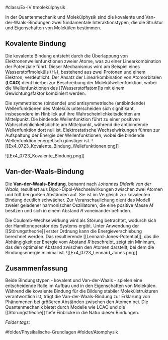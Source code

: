 #class/Ex-IV #molekülphysik 

In der Quantenmechanik und Molekülphysik sind die kovalente und Van-der-Waals-Bindungen zwei fundamentale Interaktionstypen, die die Struktur und Eigenschaften von Molekülen bestimmen.

## Kovalente Bindung

Die kovalente Bindung entsteht durch die Überlappung von Elektronenwellenfunktionen zweier Atome, was zu einer Linearkombination der Potenziale führt. Dieser Mechanismus wird am Beispiel eines Wasserstoffmoleküls (H₂), bestehend aus zwei Protonen und einem Elektron, verdeutlicht. Der Ansatz der Linearkombination von Atomorbitalen (**LCAO**) dient hierbei zur Beschreibung der Molekülwellenfunktion, wobei die Wellenfunktionen des [[Wasserstoffatom]]s mit einem Gewichtungsfaktor kombiniert werden.

Die symmetrische (bindende) und antisymmetrische (antibindende) Wellenfunktionen des Moleküls unterscheiden sich signifikant, insbesondere im Hinblick auf ihre Wahrscheinlichkeitsdichten am Mittelpunkt. Die bindende Wellenfunktion führt zu einer positiven Wahrscheinlichkeitsdichte am Mittelpunkt, während die antibindende Wellenfunktion dort null ist. Elektrostatische Wechselwirkungen führen zur Aufspaltung der Energie der Wellenfunktionen, wobei die bindende Wellenfunktion energetisch günstiger ist.
![[Ex4_0723_Kovalente_Bindung_Wellefunktionen.png]]

![[Ex4_0723_Kovalente_Bindung.png]]
## Van-der-Waals-Bindung

Die **Van-der-Waals-Bindung**, benannt nach J*ohannes Diderik van der Waals*, resultiert aus Dipol-Dipol-Wechselwirkungen zwischen zwei Atomen und tritt bei großen Abständen auf. Sie ist im Vergleich zur kovalenten Bindung deutlich schwächer. Zur Veranschaulichung dient das Modell zweier geladener harmonischer Oszillatoren, die eine positive Masse $M$ besitzen und sich in einem Abstand $R$ voneinander befinden.

Die Coulomb-Wechselwirkung wird als Störung betrachtet, wodurch sich der Hamiltonoperator des Systems ergibt. Unter Anwendung der [[Störungstheorie]] erster Ordnung kann die Energieverschiebung berechnet werden. Das resultierende [[Lennard-Jones-Potential]], das die Abhängigkeit der Energie vom Abstand $R$ beschreibt, zeigt ein Minimum, das den optimalen Abstand zwischen den Atomen darstellt, bei dem die Bindungsenergie minimal ist.
![[Ex4_0723_Lennard_Jones.png]]

## Zusammenfassung

Beide Bindungstypen - kovalent und Van-der-Waals - spielen eine entscheidende Rolle im Aufbau und in den Eigenschaften von Molekülen. Während die kovalente Bindung für die Bildung stabiler Molekülstrukturen verantwortlich ist, trägt die Van-der-Waals-Bindung zur Erklärung von Phänomenen bei größeren Abständen zwischen den Atomen bei. Die Quantenmechanik bietet durch Modelle wie LCAO und die [[Störungstheorie]] tiefe Einblicke in die Natur dieser Bindungen.



 *Folder tags:*

#folder/Physikalische-Grundlagen #folder/Atomphysik